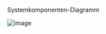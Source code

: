 Systemkomponenten-Diagramm

![image](https://github.com/user-attachments/assets/01a732cb-5248-45aa-80cd-142c7e091887)
